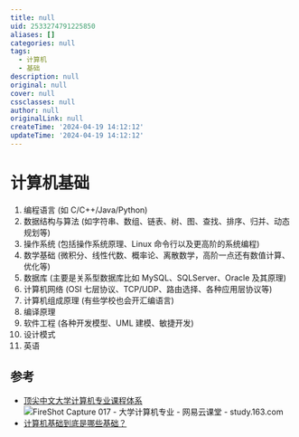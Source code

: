 ```yaml
---
title: null
uid: 2533274791225850
aliases: []
categories: null
tags:
  - 计算机
  - 基础
description: null
original: null
cover: null
cssclasses: null
author: null
originalLink: null
createTime: '2024-04-19 14:12:12'
updateTime: '2024-04-19 14:12:12'
---
```


# 计算机基础

1. 编程语言 (如 C/C++/Java/Python)
2. 数据结构与算法 (如字符串、数组、链表、树、图、查找、排序、归并、动态规划等)
3. 操作系统 (包括操作系统原理、Linux 命令行以及更高阶的系统编程)
4. 数学基础 (微积分、线性代数、概率论、离散数学，高阶一点还有数值计算、优化等)
5. 数据库 (主要是关系型数据库比如 MySQL、SQLServer、Oracle 及其原理)
6. 计算机网络 (OSI 七层协议、TCP/UDP、路由选择、各种应用层协议等)
7. 计算机组成原理 (有些学校也会开汇编语言)
8. 编译原理
9. 软件工程 (各种开发模型、UML 建模、敏捷开发)
10. 设计模式
11. 英语

## 参考

- [顶尖中文大学计算机专业课程体系](https://study.163.com/curricula/cs.htm)![FireShot Capture 017 - 大学计算机专业 - 网易云课堂 - study.163.com](https://cdn.jsdelivr.net/gh/FourteenD/PicBed/2020-12-21%2018-26-41_FireShot%20Capture%20017%20-%20%E5%A4%A7%E5%AD%A6%E8%AE%A1%E7%AE%97%E6%9C%BA%E4%B8%93%E4%B8%9A%20-%20%E7%BD%91%E6%98%93%E4%BA%91%E8%AF%BE%E5%A0%82%20-%20study.163.com.png)
- [计算机基础到底是哪些基础？](https://www.zhihu.com/question/31528376/answer/692405340)
